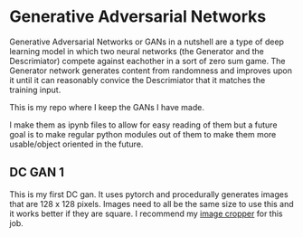 # Generative Adversarial Networks #

Generative Adversarial Networks or GANs in a nutshell are a type of deep learning model in which two neural networks (the Generator and the Descrimiator) compete against eachother in a sort of zero sum game. The Generator network generates content from randomness and improves upon it until it can reasonably convice the Descrimiator that it matches the training input.

This is my repo where I keep the GANs I have made.

I make them as ipynb files to allow for easy reading of them but a future goal is to make regular python modules out of them to make them more usable/object oriented in the future.

## DC GAN 1 ##

This is my first DC gan. It uses pytorch and procedurally generates images that are 128 x 128 pixels. Images need to all be the same size to use this and it works better if they are square. I recommend my [image cropper](https://github.com/pointandclickinterface/image-processing/tree/main/Google%20Drive%20Image%20Cropper) for this job.
